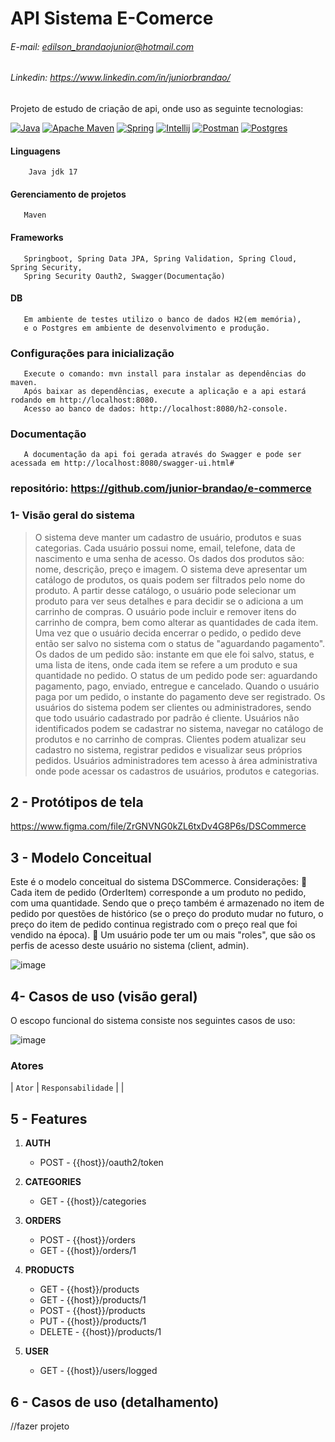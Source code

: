 # API Sistema E-Comerce

###### E-mail: <edilson_brandaojunior@hotmail.com>

###### Linkedin: <https://www.linkedin.com/in/juniorbrandao/>

 Projeto de estudo de criação de api, onde uso as seguinte tecnologias:

[![Java](https://img.shields.io/badge/Oracle-F80000?style=for-the-badge&logo=oracle&logoColor=black)](https://www.oracle.com/java/technologies/javase/jdk17-archive-downloads.html)
[![Apache Maven](https://img.shields.io/badge/apache_maven-C71A36?style=for-the-badge&logo=apachemaven&logoColor=white)](https://maven.apache.org/)
[![Spring](https://img.shields.io/badge/Spring-6DB33F?style=for-the-badge&logo=spring&logoColor=white)](https://spring.io/projects/spring-boot)
[![Intellij](https://img.shields.io/badge/IntelliJ_IDEA-000000.svg?style=for-the-badge&logo=intellij-idea&logoColor=white)](https://www.jetbrains.com/pt-br/idea//)
[![Postman](https://img.shields.io/badge/Postman-FF6C37?style=for-the-badge&logo=Postman&logoColor=white)](https://www.postman.com/)
[![Postgres](https://img.shields.io/badge/PostgreSQL-316192?style=for-the-badge&logo=postgresql&logoColor=white)](https://www.postgresql.org/)

#### Linguagens

        Java jdk 17 

#### Gerenciamento de projetos

       Maven

#### Frameworks

       Springboot, Spring Data JPA, Spring Validation, Spring Cloud, Spring Security, 
       Spring Security Oauth2, Swagger(Documentação)

#### DB

       Em ambiente de testes utilizo o banco de dados H2(em memória),
       e o Postgres em ambiente de desenvolvimento e produção.

### Configurações para inicialização

       Execute o comando: mvn install para instalar as dependências do maven.
       Após baixar as dependências, execute a aplicação e a api estará rodando em http://localhost:8080.
       Acesso ao banco de dados: http://localhost:8080/h2-console.

### Documentação

       A documentação da api foi gerada através do Swagger e pode ser acessada em http://localhost:8080/swagger-ui.html#

### repositório: <https://github.com/junior-brandao/e-commerce>

### 1- Visão geral do sistema
  >
  > O sistema deve manter um cadastro de usuário, produtos e suas categorias. Cada
   usuário possui nome, email, telefone, data de nascimento e uma senha de acesso. Os
   dados dos produtos são: nome, descrição, preço e imagem. O sistema deve apresentar
   um catálogo de produtos, os quais podem ser filtrados pelo nome do produto. A partir
   desse catálogo, o usuário pode selecionar um produto para ver seus detalhes e para
   decidir se o adiciona a um carrinho de compras. O usuário pode incluir e remover itens
   do carrinho de compra, bem como alterar as quantidades de cada item. Uma vez que o
   usuário decida encerrar o pedido, o pedido deve então ser salvo no sistema com o status
   de "aguardando pagamento". Os dados de um pedido são: instante em que ele foi salvo,
   status, e uma lista de itens, onde cada item se refere a um produto e sua quantidade no
   pedido. O status de um pedido pode ser: aguardando pagamento, pago, enviado,
   entregue e cancelado. Quando o usuário paga por um pedido, o instante do pagamento
   deve ser registrado. Os usuários do sistema podem ser clientes ou administradores,
   sendo que todo usuário cadastrado por padrão é cliente. Usuários não identificados
   podem se cadastrar no sistema, navegar no catálogo de produtos e no carrinho de
   compras. Clientes podem atualizar seu cadastro no sistema, registrar pedidos e visualizar
   seus próprios pedidos. Usuários administradores tem acesso à área administrativa onde
   pode acessar os cadastros de usuários, produtos e categorias.

## 2 - Protótipos de tela

<https://www.figma.com/file/ZrGNVNG0kZL6txDv4G8P6s/DSCommerce>

## 3 - Modelo Conceitual

Este é o modelo conceitual do sistema DSCommerce. Considerações:
   Cada item de pedido (OrderItem) corresponde a um produto no pedido, com uma
quantidade. Sendo que o preço também é armazenado no item de pedido por
questões de histórico (se o preço do produto mudar no futuro, o preço do item de
pedido continua registrado com o preço real que foi vendido na época).
   Um usuário pode ter um ou mais "roles", que são os perfis de acesso deste usuário
no sistema (client, admin).

![image](https://github.com/junior-brandao/e-commerce/assets/140202509/6ad23843-fccc-4735-a71f-a98cb470d092)

## 4- Casos de uso (visão geral)

O escopo funcional do sistema consiste nos seguintes casos de uso:

![image](https://github.com/junior-brandao/e-commerce/assets/140202509/2ed5d20d-f271-4c28-83fc-6047ec321a5d)

### Atores

| `Ator`          | `Responsabilidade`                                                                                                                                          |
                |

## 5 - Features

 1. **AUTH**
    - POST - {{host}}/oauth2/token

 2. **CATEGORIES**
    - GET - {{host}}/categories

 3. **ORDERS**
    - POST - {{host}}/orders
    - GET - {{host}}/orders/1

 4. **PRODUCTS**
    - GET - {{host}}/products
    - GET - {{host}}/products/1
    - POST - {{host}}/products
    - PUT - {{host}}/products/1
    - DELETE - {{host}}/products/1

 5. **USER**
    - GET - {{host}}/users/logged

## 6 - Casos de uso (detalhamento)

   //fazer projeto
